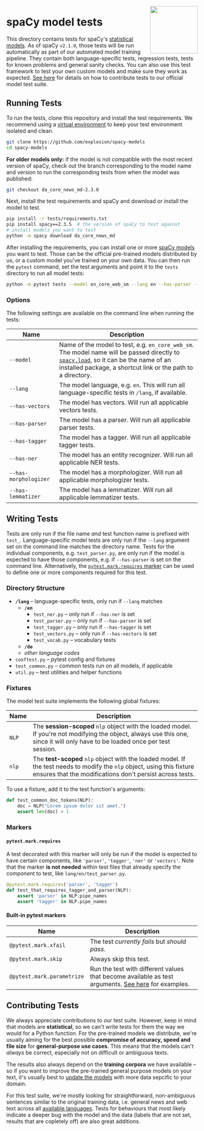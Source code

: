 <a href="https://explosion.ai"><img src="https://explosion.ai/assets/img/logo.svg" width="125" height="125" align="right" /></a>

# spaCy model tests

This directory contains tests for spaCy's [statistical
models](https://spacy.io/models). As of spaCy `v2.1.0`, those tests will be run
automatically as part of our automated model training pipeline. They contain
both language-specific tests, regression tests, tests for known problems and
general sanity checks. You can also use this test framework to test your own
custom models and make sure they work as expected. [See
here](#contributing-tests) for details on how to contribute tests to our
official model test suite.

## Running Tests

To run the tests, clone this repository and install the test requirements. We
recommend using a [virtual
environment](https://docs.python.org/3/tutorial/venv.html) to keep your test
environment isolated and clean.

```bash
git clone https://github.com/explosion/spacy-models
cd spacy-models
```

**For older models only:** if the model is not compatible with the most recent
version of spaCy, check out the branch corresponding to the model name and
version to run the corresponding tests from when the model was published:

```bash
git checkout da_core_news_md-2.3.0
```

Next, install the test requirements and spaCy and download or install the model
to test.

```bash
pip install -r tests/requirements.txt
pip install spacy==2.3.5  # the version of spaCy to test against
# install models you want to test
python -m spacy download da_core_news_md
```

After installing the requirements, you can install one or more [spaCy
models](https://spacy.io/models) you want to test. Those can be the official
pre-trained models distributed by us, or a custom model you've trained on your
own data. You can then run the `pytest` command, set the test arguments and
point it to the `tests` directory to run all model tests:

```bash
python -m pytest tests --model en_core_web_sm --lang en --has-parser --has-tagger --has-ner
```

### Options

The following settings are available on the command line when running the tests:

| Name                  | Description                                                                                                                                                                                                                                       |
| --------------------- | ------------------------------------------------------------------------------------------------------------------------------------------------------------------------------------------------------------------------------------------------- |
| `--model`             | Name of the model to test, e.g. `en_core_web_sm`. The model name will be passed directly to [`spacy.load`](https://spacy.io/api/top-level#spacy.load), so it can be the name of an installed package, a shortcut link or the path to a directory. |
| `--lang`              | The model language, e.g. `en`. This will run all language-specific tests in `/lang`, if available.                                                                                                                                                |
| `--has-vectors`       | The model has vectors. Will run all applicable vectors tests.                                                                                                                                                                                     |
| `--has-parser`        | The model has a parser. Will run all applicable parser tests.                                                                                                                                                                                     |
| `--has-tagger`        | The model has a tagger. Will run all applicable tagger tests.                                                                                                                                                                                     |
| `--has-ner`           | The model has an entity recognizer. Will run all applicable NER tests.                                                                                                                                                                            |
| `--has-morphologizer` | The model has a morphologizer. Will run all applicable morphologizer tests.                                                                                                                                                                       |
| `--has-lemmatizer`    | The model has a lemmatizer. Will run all applicable lemmatizer tests.                                                                                                                                                                             |

## Writing Tests

Tests are only run if the file name _and_ test function name is prefixed with
`test_`. Language-specific model tests are only run if the `--lang` argument set
on the command line matches the directory name. Tests for the individual
components, e.g. `test_parser.py`, are only run if the model is expected to
have those components, e.g. if `--has-parser` is set on the command line.
Alternatively, the [`pytest.mark.requires` marker](#markers) can be used to
define one or more components required for this test.

### Directory Structure

- **`/lang`** – language-specific tests, only run if `--lang` matches
  - **`/en`**
    - `test_ner.py` – only run if `--has-ner` is set
    - `test_parser.py` – only run if `--has-parser` is set
    - `test_tagger.py` – only run if `--has-tagger` is set
    - `test_vectors.py` – only run if `--has-vectors` is set
    - `test_vocab.py` – vocabulary tests
  - **`/de`**
  - _other language codes_
- `conftest.py` – pytest config and fixtures
- `test_common.py` – common tests run on all models, if applicable
- `util.py` – test utilities and helper functions

### Fixtures

The model test suite implements the following global fixtures:

| Name  | Description                                                                                                                                                                         |
| ----- | ----------------------------------------------------------------------------------------------------------------------------------------------------------------------------------- |
| `NLP` | The **session-scoped** `nlp` object with the loaded model. If you're not modifying the object, always use this one, since it will only have to be loaded once per test session.     |
| `nlp` | The **test-scoped** `nlp` object with the loaded model. If the test needs to modify the `nlp` object, using this fixture ensures that the modifications don't persist across tests. |

To use a fixture, add it to the test function's arguments:

```python
def test_common_doc_tokens(NLP):
    doc = NLP("Lorem ipsum dolor sit amet.")
    assert len(doc) > 1
```

### Markers

#### `pytest.mark.requires`

A test decorated with this marker will only be run if the model is expected
to have certain components, like `'parser'`, `'tagger'`, `'ner'` or `'vectors'`.
Note that the marker **is not needed** within test files that already specify
the component to test, like `lang/en/test_parser.py`.

```python
@pytest.mark.requires('parser', 'tagger')
def test_that_requires_tagger_and_parser(NLP):
    assert 'parser' in NLP.pipe_names
    assert 'tagger' in NLP.pipe_names
```

#### Built-in pytest markers

| Name                       | Description                                                                                                                                              |
| -------------------------- | -------------------------------------------------------------------------------------------------------------------------------------------------------- |
| `@pytest.mark.xfail`       | The test _currently fails_ but _should pass_.                                                                                                            |
| `@pytest.mark.skip`        | Always skip this test.                                                                                                                                   |
| `@pytest.mark.parametrize` | Run the test with different values that become available as test arguments. [See here](https://docs.pytest.org/en/latest/parametrize.html) for examples. |

## Contributing Tests

We always appreciate contributions to our test suite. However, keep in mind
that models are **statistical**, so we can't write tests for them the way we
would for a Python function. For the pre-trained models we distribute, we're
usually aiming for the best possible **compromise of accuracy, speed and file
size** for **general-purpose use cases**. This means that the models can't
_always_ be correct, especially not on difficult or ambiguous texts.

The results also always depend on the **training corpora** we have available –
so if you want to improve the pre-trained general purpose models on your text,
it's usually best to [update the models](https://spacy.io/usage/training) with
more data sepcific to your domain.

For this test suite, we're mostly looking for straightforward, non-ambiguous
sentences similar to the original training data, i.e. general news and web text
across all [available languages](https://spacy.io/models). Tests for behaviours
that most likely indicate a deeper bug with the model and the data (labels
that are not set, results that are copletely off) are also great additions.
